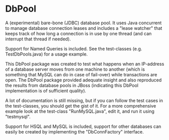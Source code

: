 DbPool
======

A (experimental) bare-bone (JDBC) database pool.
It uses Java concurrent to manage database connection leases and
includes a "lease watcher" that keeps track of how long a
connection is in use by one thread (and can interrupt that thread if needed).

Support for Named Queries is included. 
See the test-classes (e.g. TestDbPools.java) for a usage example.

This DbPool package was created to test what happens when an IP-address
of a database server moves from one machine to another (which is something
that MySQL can do in case of fail-over) while transactions are open. 
The DbPool package provided adequate insight 
and also reproduced the results from database pools in JBoss
(indicating this DbPool implementation is of sufficient quality).

A lot of documentation is still missing, but if you can follow the 
test cases in the test-classes, you should get the gist of it.
For a more comprehensive example look at the test-class "RunMySQL.java",
edit it, and run it using "testmysql".

Support for HSQL and MySQL is included, support for other databases can easily 
be created by implementing the "DbConnFactory" interface.
